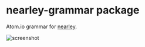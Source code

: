 # nearley-grammar package

Atom.io grammar for [nearley](https://github.com/Hardmath123/nearley).

![screenshot](https://cloud.githubusercontent.com/assets/5276727/9818196/e6312740-58af-11e5-830f-3a6649947de1.png)
